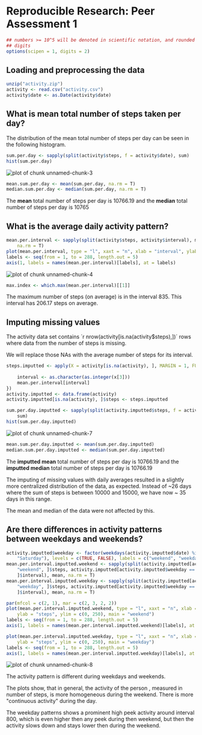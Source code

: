 # Reproducible Research: Peer Assessment 1


```r
## numbers >= 10^5 will be denoted in scientific notation, and rounded to 2
## digits
options(scipen = 1, digits = 2)
```



## Loading and preprocessing the data

```r
unzip("activity.zip")
activity <- read.csv("activity.csv")
activity$date <- as.Date(activity$date)
```




## What is mean total number of steps taken per day?
The distribution of the mean total number of steps per day can be seen in the following histogram.


```r
sum.per.day <- sapply(split(activity$steps, f = activity$date), sum)
hist(sum.per.day)
```

![plot of chunk unnamed-chunk-3](figure/unnamed-chunk-3.png) 

```r
mean.sum.per.day <- mean(sum.per.day, na.rm = T)
median.sum.per.day <- median(sum.per.day, na.rm = T)
```



The __mean__ total number of steps per day is 10766.19 and the __median__ total number of steps per day is 10765


## What is the average daily activity pattern?

```r
mean.per.interval <- sapply(split(activity$steps, activity$interval), mean, 
    na.rm = T)
plot(mean.per.interval, type = "l", xaxt = "n", xlab = "interval", ylab = "average steps")
labels <- seq(from = 1, to = 288, length.out = 5)
axis(1, labels = names(mean.per.interval)[labels], at = labels)
```

![plot of chunk unnamed-chunk-4](figure/unnamed-chunk-4.png) 



```r
max.index <- which.max(mean.per.interval)[[1]]
```


The maximum number of steps (on average) is in the interval 835.
This interval has 206.17 steps on average.


## Imputing missing values
The activity data set contains ´r nrow(activity[is.na(activity$steps),])´ rows where data from the number of steps is missing.

We will replace those NAs with the average number of steps for its interval.

```r
steps.imputted <- apply(X = activity[is.na(activity), ], MARGIN = 1, FUN = function(x) {
    
    interval <- as.character(as.integer(x[3]))
    mean.per.interval[interval]
})
activity.imputted <- data.frame(activity)
activity.imputted[is.na(activity), ]$steps <- steps.imputted
```



```r
sum.per.day.imputted <- sapply(split(activity.imputted$steps, f = activity$date), 
    sum)
hist(sum.per.day.imputted)
```

![plot of chunk unnamed-chunk-7](figure/unnamed-chunk-7.png) 

```r
mean.sum.per.day.imputted <- mean(sum.per.day.imputted)
median.sum.per.day.imputted <- median(sum.per.day.imputted)
```



The __imputted mean__ total number of steps per day is 10766.19 and the __imputted median__ total number of steps per day is 10766.19

The imputing of missing values with daily averages resulted in a slightly more centralized distribution of the data, as expected. Instead of ~26 days where the sum of steps is between 10000 and 15000, we have now ~ 35 days in this range.

The mean and median of the data were not affected by this.


## Are there differences in activity patterns between weekdays and weekends?

```r
activity.imputted$weekday <- factor(weekdays(activity.imputted$date) %in% c("Sunday", 
    "Saturday"), levels = c(TRUE, FALSE), labels = c("weekend", "weekday"))
mean.per.interval.imputted.weekend <- sapply(split(activity.imputted[activity.imputted$weekday == 
    "weekend", ]$steps, activity.imputted[activity.imputted$weekday == "weekend", 
    ]$interval), mean, na.rm = T)
mean.per.interval.imputted.weekday <- sapply(split(activity.imputted[activity.imputted$weekday == 
    "weekday", ]$steps, activity.imputted[activity.imputted$weekday == "weekday", 
    ]$interval), mean, na.rm = T)

par(mfcol = c(2, 1), mar = c(2, 3, 2, 2))
plot(mean.per.interval.imputted.weekend, type = "l", xaxt = "n", xlab = "", 
    ylab = "steps", ylim = c(0, 250), main = "weekend")
labels <- seq(from = 1, to = 288, length.out = 5)
axis(1, labels = names(mean.per.interval.imputted.weekend)[labels], at = labels)

plot(mean.per.interval.imputted.weekday, type = "l", xaxt = "n", xlab = "interval", 
    ylab = "steps", ylim = c(0, 250), main = "weekday")
labels <- seq(from = 1, to = 288, length.out = 5)
axis(1, labels = names(mean.per.interval.imputted.weekday)[labels], at = labels)
```

![plot of chunk unnamed-chunk-8](figure/unnamed-chunk-8.png) 

The activity pattern is different during weekdays and weekends.

The plots show, that in general, the activity of the person , measured in number of steps, is more homogeneous during the weekend. There is more "continuous activity" during the day.

The weekday patterns shows a prominent high peek activity around interval 800, which is even higher then any peek during then weekend, but then the activity slows down and stays lower then during the weekend.
